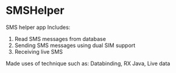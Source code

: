# SMSHelper
SMS helper app
Includes:
1. Read SMS messages from database
2. Sending SMS messages using dual SIM support
3. Receiving live SMS

Made uses of technique such as: Databinding, RX Java, Live data
